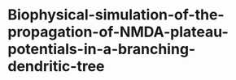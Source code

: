 # Biophysical-simulation-of-the-propagation-of-NMDA-plateau-potentials-in-a-branching-dendritic-tree